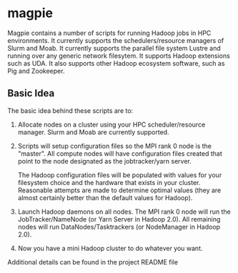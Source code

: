 magpie
======

Magpie contains a number of scripts for running Hadoop jobs in HPC
environments.  It currently supports the schedulers/resource managers
of Slurm and Moab.  It currently supports the parallel file system
Lustre and running over any generic network filesytem.  It supports
Hadoop extensions such as UDA.  It also supports other Hadoop
ecosystem software, such as Pig and Zookeeper.

Basic Idea
----------

The basic idea behind these scripts are to:

1) Allocate nodes on a cluster using your HPC scheduler/resource
   manager.  Slurm and Moab are currently supported.

2) Scripts will setup configuration files so the MPI rank 0 node is
   the "master".  All compute nodes will have configuration files
   created that point to the node designated as the jobtracker/yarn
   server.

   The Hadoop configuration files will be populated with values for
   your filesystem choice and the hardware that exists in your
   cluster.  Reasonable attempts are made to determine optimal values
   (they are almost certainly better than the default values for
   Hadoop).

3) Launch Hadoop daemons on all nodes.  The MPI rank 0 node will run
   the JobTracker/NameNode (or Yarn Server in Hadoop 2.0).  All
   remaining nodes will run DataNodes/Tasktrackers (or NodeManager in
   Hadoop 2.0).

4) Now you have a mini Hadoop cluster to do whatever you want.

Additional details can be found in the project README file
